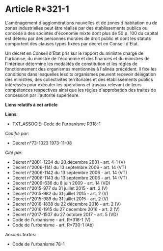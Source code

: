 # Article R*321-1

L'aménagement d'agglomérations nouvelles et de zones d'habitation ou de zones industrielles peut être réalisé par des
établissements publics ou concédé à des sociétés d'économie mixte dont plus de 50 p. 100 du capital est détenu par des
personnes morales de droit public et dont les statuts comportent des clauses types fixées par décret en Conseil d'Etat.

Un décret en Conseil d'Etat pris sur le rapport du ministre chargé de l'urbanise, du ministre de l'économie et des finances
et du ministres de l'intérieur détermine les modalités de constitution et les règles de fonctionnement des organismes
mentionnés à l'alinéa précédent. Il fixe les conditions dans lesquelles lesdits organismes peuvent recevoir délégation des
ministres, des collectivités territoriales et des établissements publics intéressés pour exécuter les opérations et travaux
relevant de leurs compétences respectives ainsi que les règles d'approbation des traités de concession par l'autorité
supérieure.

**Liens relatifs à cet article**

**Liens**:

  - TXT_ASSOCIE: Code de l'urbanisme R318-1

_Codifié par_:

  - Décret n°73-1023 1973-11-08

_Cité par_:

  - Décret n°2001-1234 du 20 décembre 2001 - art. 4-1 (V)
  - Décret n°2006-1141 du 13 septembre 2006 - art. 14 (VT)
  - Décret n°2006-1142 du 13 septembre 2006 - art. 14 (VT)
  - Décret n°2006-1143 du 13 septembre 2006 - art. 14 (VT)
  - Décret n°2009-636 du 8 juin 2009 - art. 14 (VD)
  - Décret n°2015-977 du 31 juillet 2015 - art. 2 (V)
  - Décret n°2015-982 du 31 juillet 2015 - art. 2 (V)
  - Décret n°2015-989 du 31 juillet 2015 - art. 2 (V)
  - Décret n°2016-1838 du 22 décembre 2016 - art. 2 (V)
  - Décret n°2016-1915 du 27 décembre 2016 - art. 2 (V)
  - Décret n°2017-1507 du 27 octobre 2017 - art. 5 (VD)
  - Code de l'urbanisme - art. R*318-1 (V)
  - Code de l'urbanisme - art. R*730-1 (Ab)

_Anciens textes_:

  - Code de l'urbanisme 78-1
